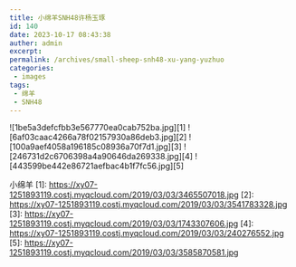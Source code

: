 ```yaml
---
title: 小绵羊SNH48许杨玉琢
id: 140
date: 2023-10-17 08:43:38
auther: admin
excerpt: 
permalink: /archives/small-sheep-snh48-xu-yang-yuzhuo
categories:
 - images
tags: 
 - 绵羊
 - SNH48
---
```


![1be5a3defcfbb3e567770ea0cab752ba.jpg][1]
![6af03caac4266a78f02157930a86deb3.jpg][2]
![100a9aef4058a196185c08936a70f7d1.jpg][3]
![246731d2c6706398a4a90646da269338.jpg][4]
![443599be442e86721aefbac4b1f7fc56.jpg][5]

小绵羊
  [1]: https://xy07-1251893119.costj.myqcloud.com/2019/03/03/3465507018.jpg
  [2]: https://xy07-1251893119.costj.myqcloud.com/2019/03/03/3541783328.jpg
  [3]: https://xy07-1251893119.costj.myqcloud.com/2019/03/03/1743307606.jpg
  [4]: https://xy07-1251893119.costj.myqcloud.com/2019/03/03/240276552.jpg
  [5]: https://xy07-1251893119.costj.myqcloud.com/2019/03/03/3585870581.jpg